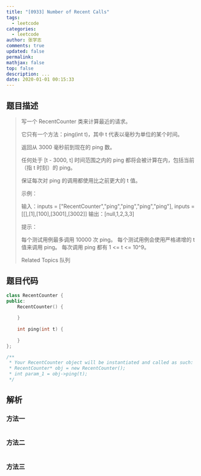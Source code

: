 ```yaml
---
title: "[0933] Number of Recent Calls"
tags:
  - leetcode
categories:
  - leetcode
author: 张学志
comments: true
updated: false
permalink:
mathjax: false
top: false
description: ...
date: 2020-01-01 00:15:33
---
```


## 题目描述

> 写一个 RecentCounter 类来计算最近的请求。 
> 
> 它只有一个方法：ping(int t)，其中 t 代表以毫秒为单位的某个时间。 
> 
> 返回从 3000 毫秒前到现在的 ping 数。 
> 
> 任何处于 [t - 3000, t] 时间范围之内的 ping 都将会被计算在内，包括当前（指 t 时刻）的 ping。 
> 
> 保证每次对 ping 的调用都使用比之前更大的 t 值。 
> 
> 
> 
> 示例： 
> 
> 输入：inputs = ["RecentCounter","ping","ping","ping","ping"], inputs = [[],[1],[100],[3001],[3002]]
> 输出：[null,1,2,3,3] 
> 
> 
> 
> 提示： 
> 
> 
> 每个测试用例最多调用 10000 次 ping。 
> 每个测试用例会使用严格递增的 t 值来调用 ping。 
> 每次调用 ping 都有 1 <= t <= 10^9。 
> 
> 
> 
> Related Topics 队列

## 题目代码

```cpp
class RecentCounter {
public:
    RecentCounter() {
        
    }
    
    int ping(int t) {
        
    }
};

/**
 * Your RecentCounter object will be instantiated and called as such:
 * RecentCounter* obj = new RecentCounter();
 * int param_1 = obj->ping(t);
 */
```

## 解析

### 方法一

```cpp

```

### 方法二

```cpp

```

### 方法三

```cpp

```

